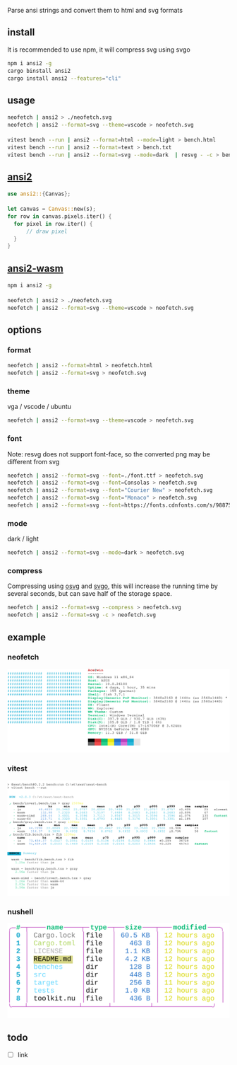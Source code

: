 Parse ansi strings and convert them to html and svg formats

## install
It is recommended to use npm, it will compress svg using svgo
```bash
npm i ansi2 -g
cargo binstall ansi2
cargo install ansi2 --features="cli"
```

## usage
```bash
neofetch | ansi2 > ./neofetch.svg
neofetch | ansi2 --format=svg --theme=vscode > neofetch.svg

vitest bench --run | ansi2 --format=html --mode=light > bench.html
vitest bench --run | ansi2 --format=text > bench.txt
vitest bench --run | ansi2 --format=svg --mode=dark  | resvg - -c > bench.png
```

## [ansi2](./ansi2)

```rs
use ansi2::{Canvas};

let canvas = Canvas::new(s);
for row in canvas.pixels.iter() {
  for pixel in row.iter() {
      // draw pixel
  }
}
```

## [ansi2-wasm](./ansi2-wasm)
```bash
npm i ansi2 -g

neofetch | ansi2 > ./neofetch.svg
neofetch | ansi2 --format=svg --theme=vscode > neofetch.svg

```

## options
### format
```bash
neofetch | ansi2 --format=html > neofetch.html
neofetch | ansi2 --format=svg > neofetch.svg
```

### theme
vga / vscode / ubuntu
```bash
neofetch | ansi2 --format=svg --theme=vscode > neofetch.svg
```
### font

Note: resvg does not support font-face, so the converted png may be different from svg
```bash
neofetch | ansi2 --format=svg --font=./font.ttf > neofetch.svg
neofetch | ansi2 --format=svg --font=Consolas > neofetch.svg
neofetch | ansi2 --format=svg --font="Courier New" > neofetch.svg
neofetch | ansi2 --format=svg --font="Monaco" > neofetch.svg
neofetch | ansi2 --format=svg --font=https://fonts.cdnfonts.com/s/98875/JetBrainsMonoRegular.woff > neofetch.svg
```

### mode
dark / light
```bash
neofetch | ansi2 --format=svg --mode=dark > neofetch.svg
```

### compress

Compressing using [osvg](https://github.com/ahaoboy/osvg) and [svgo](https://github.com/svg/svgo), this will increase the running time by several seconds, but can save half of the storage space.

```bash
neofetch | ansi2 --format=svg --compress > neofetch.svg
neofetch | ansi2 --format=svg -c > neofetch.svg
```

## example
### neofetch

<div align="center">
	<a href="https://github.com/ahaoboy/neofetch">
		<img src="assets/win11.svg">
	</a>
</div>

### vitest
<div align="center">
	<a href="https://github.com/ahaoboy/ansi2">
		<img src="assets/vitest.svg">
	</a>
</div>

### nushell
<div align="center">
	<a href="https://github.com/ahaoboy/ansi2">
		<img src="assets/nu-ls.svg">
	</a>
</div>

## todo

- [ ] link